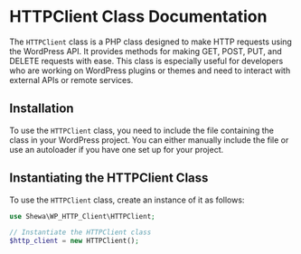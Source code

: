 # HTTPClient Class Documentation

The `HTTPClient` class is a PHP class designed to make HTTP requests using the WordPress API. It provides methods for making GET, POST, PUT, and DELETE requests with ease. This class is especially useful for developers who are working on WordPress plugins or themes and need to interact with external APIs or remote services.

## Installation

To use the `HTTPClient` class, you need to include the file containing the class in your WordPress project. You can either manually include the file or use an autoloader if you have one set up for your project.

## Instantiating the HTTPClient Class

To use the `HTTPClient` class, create an instance of it as follows:

```php
use Shewa\WP_HTTP_Client\HTTPClient;

// Instantiate the HTTPClient class
$http_client = new HTTPClient();
```
